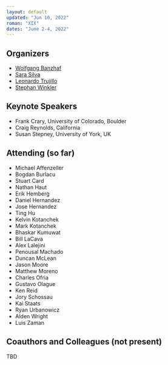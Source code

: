 ```yaml
---
layout: default
updated: "Jun 10, 2022"
roman: "XIX"
dates: "June 2-4, 2022"
---
```



## Organizers

- [Wolfgang Banzhaf](http://www.cse.msu.edu/~banzhafw/)
- [Sara Silva](https://ciencias.ulisboa.pt/en/perfil/sgsilva)
- [Leonardo Trujillo](https://www.researchgate.net/lab/Leonardo-Trujillo-Lab)
- [Stephan Winkler](http://bioinformatics.fh-hagenberg.at/site/index.php?id=36)



## Keynote Speakers

- Frank Crary, University of Colorado, Boulder
- Craig Reynolds, California
- Susan Stepney, University of York, UK

## Attending (so far)

- Michael Affenzeller
- Bogdan Burlacu
- Stuart Card
- Nathan Haut
- Erik Hemberg
- Daniel Hernandez
- Jose Hernandez
- Ting Hu
- Kelvin Kotanchek
- Mark Kotanchek
- Bhaskar Kumuwat
- Bill LaCava
- Alex Lalejini
- Penousal Machado
- Duncan McLean
- Jason Moore
- Matthew Moreno
- Charles Ofria
- Gustavo Olague
- Ken Reid
- Jory Schossau
- Kai Staats
- Ryan Urbanowicz
- Alden Wright
- Luis Zaman






## Coauthors and Colleagues (not present)

TBD
